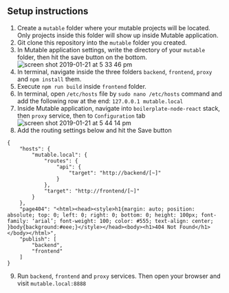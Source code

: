 Setup instructions
---
1. Create a `mutable` folder where your mutable projects will be located. Only projects inside this folder will show up inside Mutable application.
2. Git clone this repository into the `mutable` folder you created.
3. In Mutable application settings, write the directory of your `mutable` folder, then hit the save button on the bottom.
![screen shot 2019-01-21 at 5 33 46 pm](https://user-images.githubusercontent.com/29226249/51477712-b62fbc80-1da2-11e9-8a64-57c7063d4d67.png)
4. In terminal, navigate inside the three folders `backend`, `frontend`, `proxy` and `npm install` them.
5. Execute `npm run build` inside `frontend` folder.
6. In terminal, open `/etc/hosts` file by `sudo nano /etc/hosts` command and add the following row at the end: `127.0.0.1 mutable.local`
7. Inside Mutable application, navigate into `boilerplate-node-react` stack, then `proxy` service, then to `Configuration` tab
![screen shot 2019-01-21 at 5 44 14 pm](https://user-images.githubusercontent.com/29226249/51478189-2db21b80-1da4-11e9-9243-5923b94d2a9c.png)
8. Add the routing settings below and hit the Save button
```
{
	"hosts": {
		"mutable.local": {
			"routes": {
				"api": {
					"target": "http://backend/[~]"
				}
			},
			"target": "http://frontend/[~]"
		}
	},
	"page404": "<html><head><style>h1{margin: auto; position: absolute; top: 0; left: 0; right: 0; bottom: 0; height: 100px; font-family: ‘arial’; font-weight: 100; color: #555; text-align: center; }body{background:#eee;}</style></head><body><h1>404 Not Found</h1></body></html>",
	"publish": [
		"backend",
		"frontend"
	]
}
```
9. Run `backend`, `frontend` and `proxy` services. Then open your browser and visit `mutable.local:8888`
